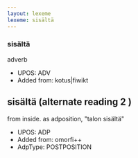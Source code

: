 ```yaml
---
layout: lexeme
lexeme: sisältä
---
```


###  sisältä

adverb
* UPOS:  ADV
* Added from:  kotus|fiwikt


## sisältä (alternate reading 2 )

from inside. as adposition, "talon sisältä"
* UPOS:  ADP
* Added from:  omorfi++
* AdpType:  POSTPOSITION

